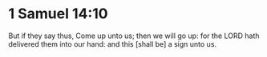 # 1 Samuel 14:10

But if they say thus, Come up unto us; then we will go up: for the LORD hath delivered them into our hand: and this [shall be] a sign unto us.